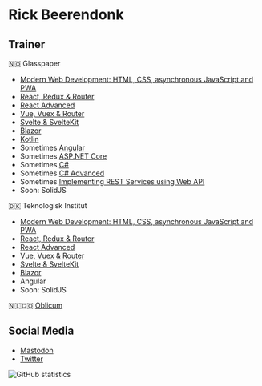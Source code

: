 # Rick Beerendonk

## Trainer

🇳🇴 Glasspaper

- [Modern Web Development: HTML, CSS, asynchronous JavaScript and PWA](https://www.glasspaper.no/kurs/modern-web-development-html-css-asynchronous-javascript-and-pwa/)
- [React, Redux & Router](https://www.glasspaper.no/kurs/react-redux--router-with-hooks-hands-on/)
- [React Advanced](https://www.glasspaper.no/kurs/react-hooks-concurrency-performance-maintainability--tests/)
- [Vue, Vuex & Router](https://www.glasspaper.no/kurs/vue.js-vuex--router-course/)
- [Svelte & SvelteKit](https://www.glasspaper.no/kurs/svelte--svelte-kit/)
- [Blazor](https://www.glasspaper.no/kurs/blazor---web-applications-with-c/)
- [Kotlin](https://www.glasspaper.no/kurs/kotlin-development/)
- Sometimes [Angular](https://www.glasspaper.no/kurs/angular-14-development/)
- Sometimes [ASP.NET Core](https://www.glasspaper.no/kurs/asp.net-core-development-/)
- Sometimes [C#](https://www.glasspaper.no/kurs/c-10-development-and-.net-6/)
- Sometimes [C# Advanced](https://www.glasspaper.no/kurs/c-10-advanced-development/)
- Sometimes [Implementing REST Services using Web API](https://www.glasspaper.no/kurs/implementing-rest-services-using-web-api/)
- Soon: SolidJS

🇩🇰 Teknologisk Institut

- [Modern Web Development: HTML, CSS, asynchronous JavaScript and PWA](https://www.teknologisk.dk/kurser/learn-modern-web-development-html-css-asynchronous-javascript-and-pwa/k90259)
- [React, Redux & Router](https://www.teknologisk.dk/kurser/react-redux-og-router-med-hooks/k87830)
- [React Advanced](https://www.teknologisk.dk/kurser/react-avanceret/k90319)
- [Vue, Vuex & Router](https://www.teknologisk.dk/kurser/vue-vuex-og-router/k90409)
- [Svelte & SvelteKit](https://www.teknologisk.dk/kurser/svelte-og-svelte-kit/k90638)
- [Blazor](https://www.teknologisk.dk/kurser/blazor-web-applications-med-c-sharp/k90646)
- Angular
- Soon: SolidJS

🇳🇱🇨🇴 [Oblicum](https://oblicuc.com)

## Social Media

- <a rel="me" href="https://hachyderm.io/@rickbeerendonk">Mastodon</a>
- [Twitter](https://twitter.com/rickbeerendonk)

![GitHub statistics](https://github-readme-stats.vercel.app/api?username=rickbeerendonk&show_icons=true)
